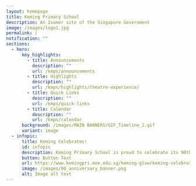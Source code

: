 ```yaml
---
layout: homepage
title: Keming Primary School
description: An Isomer site of the Singapore Government
image: /images/logo1.jpg
permalink: /
notification: ""
sections:
  - hero:
      key_highlights:
        - title: Announcements
          description: ""
          url: /kmps/announcements
        - title: Highlights
          description: ""
          url: /kmps/highlights/theatre-experience/
        - title: Quick Links
          description: ""
          url: /kmps/quick-links
        - title: Calendar
          description: ""
          url: /kmps/calendar
      background: /images/MAIN BANNERS/GIF_Timeline_2.gif
      variant: image
  - infopic:
      title: Keming Celebrates!
      id: infopic
      description: Keming Primary School is proud to celebrate its 90th anniversary in 2025!
      button: Button Text
      url: https://www.kemingpri.moe.edu.sg/keming-glow/keming-celebrates/
      image: /images/90_anniversary_banner.png
      alt: Image alt text
---
```

